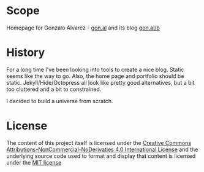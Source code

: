 # Scope
Homepage for Gonzalo Alvarez - [gon.al](https://gon.al) and its blog [gon.al/b](https://gon.al/b/)

# History
For a long time I've been looking into tools to create a nice blog. Static seems like the way to go. Also, the home page and portfolio should be static. Jekyll/Hide/Octopress all look like pretty good alternatives, but a bit too cluttered and a bit to constrained.

I decided to build a universe from scratch.

# License
The content of this project itself is licensed under the
[Creative Commons Attributions-NonCommercial-NoDerivaties 4.0 International License](http://creativecommons.org/licenses/by-nc-nd/4.0/)
and the underlying source code used to format and display that content
is licensed under the [MIT license](http://opensource.org/licenses/mit-license.php)
